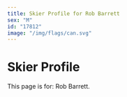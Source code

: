 ```yaml
---
title: Skier Profile for Rob Barrett
sex: "M"
id: "17812"
image: "/img/flags/can.svg" 
---
```


# Skier Profile

This page is for: Rob Barrett.
    